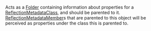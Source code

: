 Acts as a [Folder](https://developer.roblox.com/en-us/api-reference/class/Folder) containing information about properties for a [ReflectionMetadataClass](https://developer.roblox.com/en-us/api-reference/class/ReflectionMetadataClass), and should be parented to it.  
[ReflectionMetadataMember](https://developer.roblox.com/en-us/api-reference/class/ReflectionMetadataMember)s that are parented to this object will be perceived as properties under the class this is parented to.